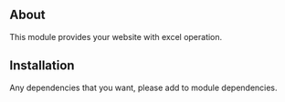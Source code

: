 ## About
This module provides your website with excel operation.

## Installation
Any dependencies that you want, please add to module dependencies.
